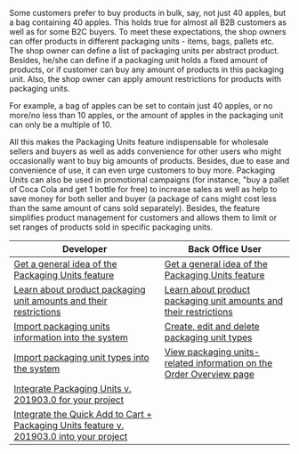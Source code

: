 Some customers prefer to buy products in bulk, say, not just 40 apples, but a bag containing 40 apples. This holds true for almost all B2B customers as well as for some B2C buyers. To meet these expectations, the shop owners can offer products in different packaging units - items, bags, pallets etc. The shop owner can define a list of packaging units per abstract product. Besides, he/she can define if a packaging unit holds a fixed amount of products, or if customer can buy any amount of products in this packaging unit. Also, the shop owner can apply amount restrictions for products with packaging units.

For example, a bag of apples can be set to contain just 40 apples, or no more/no less than 10 apples, or the amount of apples in the packaging unit can only be a multiple of 10.

All this makes the Packaging Units feature indispensable for wholesale sellers and buyers as well as adds convenience for other users who might occasionally want to buy big amounts of products. Besides, due to ease and convenience of use, it can even urge customers to buy more. Packaging Units can also be used in promotional campaigns (for instance, "buy a pallet of Coca Cola and get 1 bottle for free) to increase sales as well as help to save money for both seller and buyer (a package of cans might cost less than the same amount of cans sold separately). Besides, the feature simplifies product management for customers and allows them to limit or set ranges of products sold in specific packaging units.

| Developer|Back Office User|
| --- | --- |
|[Get a general idea of the Packaging Units feature](https://documentation.spryker.com/v4/docs/packaging-units-overview)| [Get a general idea of the Packaging Units feature](https://documentation.spryker.com/v4/docs/packaging-units-overview) |
| [Learn about product packaging unit amounts and their restrictions](https://documentation.spryker.com/v4/docs/packaging-units-overview) | [Learn about product packaging unit amounts and their restrictions](https://documentation.spryker.com/v4/docs/packaging-units-overview) |
| [Import packaging units information into the system](https://documentation.spryker.com/v4/docs/packaging-units-overview) | [Create, edit and delete packaging unit types](https://documentation.spryker.com/v4/docs/packaging-units-overview) |
| [Import packaging unit types into the system](https://documentation.spryker.com/v4/docs/packaging-units-overview) | [View packaging units-related information on the Order Overview page](https://documentation.spryker.com/v4/docs/packaging-units-overview) |
| [Integrate Packaging Units v. 201903.0 for your project](https://documentation.spryker.com/v2/docs/product-packaging-unit-feature-integration-201903) |   |
| [Integrate the Quick Add to Cart + Packaging Units feature v. 201903.0 into your project](https://documentation.spryker.com/v2/docs/quick-order-packaging-units-feature-integration-201903)  |